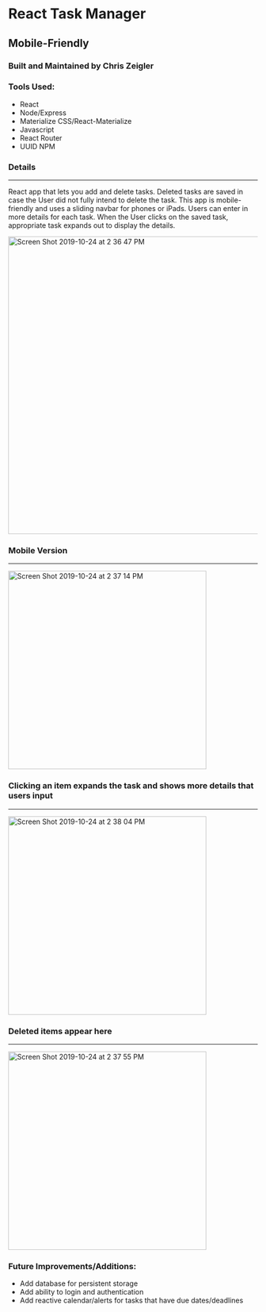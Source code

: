 # React Task Manager
## Mobile-Friendly
### Built and Maintained by Chris Zeigler

### Tools Used:

* React
* Node/Express
* Materialize CSS/React-Materialize
* Javascript
* React Router
* UUID NPM

### Details
***
React app that lets you add and delete tasks. Deleted tasks are saved in case the User did not fully intend to delete the task. This app is mobile-friendly and uses a sliding navbar for phones or iPads. Users can enter in more details for each task. When the User clicks on the saved task, appropriate task expands out to display the details.

<img width="600" alt="Screen Shot 2019-10-24 at 2 36 47 PM" src="https://user-images.githubusercontent.com/50716272/67515120-0a3a3b00-f66c-11e9-9517-d6917239ea9d.png">

### Mobile Version
***
<img width="400" alt="Screen Shot 2019-10-24 at 2 37 14 PM" src="https://user-images.githubusercontent.com/50716272/67515129-0c9c9500-f66c-11e9-980d-df04682b7745.png">

### Clicking an item expands the task and shows more details that users input
***
<img width="400" alt="Screen Shot 2019-10-24 at 2 38 04 PM" src="https://user-images.githubusercontent.com/50716272/67515135-0f978580-f66c-11e9-9ee8-a79cc7ae839c.png">

### Deleted items appear here
***
<img width="400" alt="Screen Shot 2019-10-24 at 2 37 55 PM" src="https://user-images.githubusercontent.com/50716272/67515139-132b0c80-f66c-11e9-9380-8c4aad891c70.png">

### Future Improvements/Additions:

* Add database for persistent storage
* Add ability to login and authentication
* Add reactive calendar/alerts for tasks that have due dates/deadlines
